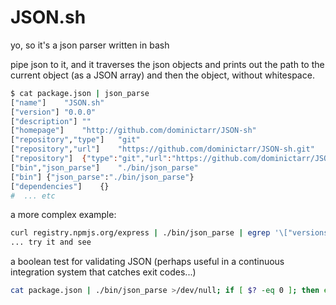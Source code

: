 # JSON.sh

yo, so it's a json parser written in bash

pipe json to it, and it traverses the json objects and prints out the 
path to the current object (as a JSON array) and then the object, without whitespace.

``` bash
$ cat package.json | json_parse
["name"]	"JSON.sh"
["version"]	"0.0.0"
["description"]	""
["homepage"]	"http://github.com/dominictarr/JSON-sh"
["repository","type"]	"git"
["repository","url"]	"https://github.com/dominictarr/JSON-sh.git"
["repository"]	{"type":"git","url":"https://github.com/dominictarr/JSON-sh.git"}
["bin","json_parse"]	"./bin/json_parse"
["bin"]	{"json_parse":"./bin/json_parse"}
["dependencies"]	{}
#  ... etc
```

a more complex example:

``` bash
curl registry.npmjs.org/express | ./bin/json_parse | egrep '\["versions","[^"]*"\]'
... try it and see
```

a boolean test for validating JSON (perhaps useful in a continuous integration system that catches exit codes...)

``` bash
cat package.json | ./bin/json_parse >/dev/null; if [ $? -eq 0 ]; then echo "VALID JSON"; else echo "INVALID JSON"; exit 1; fi
```
